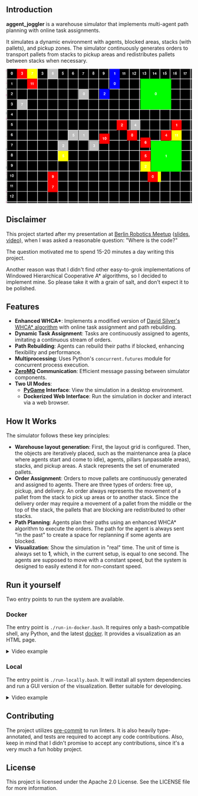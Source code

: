 ## Introduction

**aggent_joggler** is a warehouse simulator that implements multi-agent path planning with online task assignments.

It simulates a dynamic environment with agents, blocked areas, stacks (with pallets), and pickup zones.
The simulator continuously generates orders to transport pallets from stacks to pickup areas and redistributes pallets between stacks when necessary.

![visualization](./docs/statics/visualization.gif)

## Disclaimer

This project started after my presentation at [Berlin Robotics Meetup](https://www.meetup.com/berlin-robotics-meetup/events/292679480/?eventOrigin=group_past_events) ([slides](https://github.com/szobov/seminars/tree/main/cooperative-path-planning-seminar), [video](https://youtu.be/q7jrjtuAsH8)), when I was asked a reasonable question: "Where is the code?"

The question motivated me to spend 15-20 minutes a day writing this project.

Another reason was that I didn't find other easy-to-grok implementations of Windowed Hierarchical Cooperative A\* algorithms, so I decided to implement mine.
So please take it with a grain of salt, and don't expect it to be polished.


## Features

- **Enhanced WHCA\***: Implements a modified version of [David Silver's WHCA* algorithm](https://www.davidsilver.uk/wp-content/uploads/2020/03/coop-path-AIWisdom.pdf) with online task assignment and path rebuilding.
- **Dynamic Task Assignment**: Tasks are continuously assigned to agents, imitating a continuous stream of orders.
- **Path Rebuilding**: Agents can rebuild their paths if blocked, enhancing flexibility and performance.
- **Multiprocessing**: Uses Python's `concurrent.futures` module for concurrent process execution.
- **[ZeroMQ](https://zeromq.org) Communication**: Efficient message passing between simulator components.
- **Two UI Modes**:
  - **[PyGame](https://www.pygame.org) Interface**: View the simulation in a desktop environment.
  - **Dockerized Web Interface**: Run the simulation in docker and interact via a web browser.

## How It Works

The simulator follows these key principles:

- **Warehouse layout generation**: First, the layout grid is configured. Then, the objects are iteratively placed, such as the maintenance area (a place where agents start and come to idle), agents, pillars (unpassable areas), stacks, and pickup areas. A stack represents the set of enumerated pallets.
- **Order Assignment**: Orders to move pallets are continuously generated and assigned to agents. There are three types of orders: free up, pickup, and delivery. An order always represents the movement of a pallet from the stack to pick up areas or to another stack. Since the delivery order may require a movement of a pallet from the middle or the top of the stack, the pallets that are blocking are redistributed to other stacks.
- **Path Planning**: Agents plan their paths using an enhanced WHCA* algorithm to execute the orders. The path for the agent is always sent "in the past" to create a space for replanning if some agents are blocked.
- **Visualization**: Show the simulation in "real" time. The unit of time is always set to **1**, which, in the current setup, is equal to one second. The agents are supposed to move with a constant speed, but the system is designed to easily extend it for non-constant speed.

## Run it yourself

Two entry points to run the system are available.

### Docker

The entry point is `./run-in-docker.bash`.
It requires only a bash-compatible shell, any Python, and the latest [docker](https://www.docker.com).
It provides a visualization as an HTML page.

<details>
  <summary>Video example</summary>

![run-in-docker](./docs/statics/run-in-docker.gif)
</details>

### Local

The entry point is `./run-locally.bash`.
It will install all system dependencies and run a GUI version of the visualization.
Better suitable for developing.

<details>
  <summary>Video example</summary>

![run-locally](./docs/statics/run-locally.gif)
</details>

## Contributing

The project utilizes [pre-commit](https://pre-commit.com) to run linters.
It is also heavily type-annotated, and tests are required to accept any code contributions.
Also, keep in mind that I didn't promise to accept any contributions, since it's a very much a fun hobby project.


## License
This project is licensed under the Apache 2.0 License. See the LICENSE file for more information.
